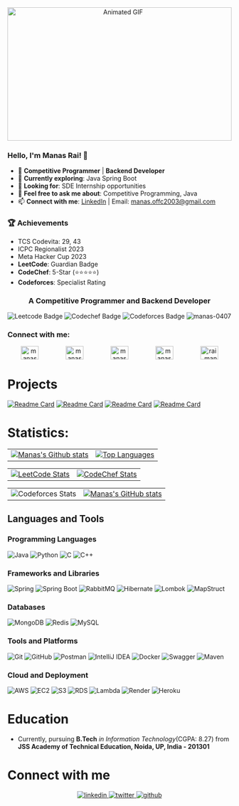 <div align="center">
  <img src="https://user-images.githubusercontent.com/74038190/226190894-18e959ba-d458-4a94-ac44-790190f2a947.gif" alt="Animated GIF" height="300" style="width: 100%; max-width: 100%;" />
</div>


### Hello, I'm Manas Rai! 👋
- 🔭 **Competitive Programmer** | **Backend Developer**
- 🌱 **Currently exploring**: Java Spring Boot
- 🤔 **Looking for**: SDE Internship opportunities
- 💬 **Feel free to ask me about**: Competitive Programming, Java
- 📫 **Connect with me**: [LinkedIn](https://www.linkedin.com/in/manas-rai2003/) | Email: [manas.offc2003@gmail.com](mailto:manas.offc2003@gmail.com)

### 🏆 Achievements
  - TCS Codevita: 29, 43
  - ICPC Regionalist 2023
  - Meta Hacker Cup 2023
- **LeetCode**: Guardian Badge
- **CodeChef**: 5-Star (⭐⭐⭐⭐⭐)
- **Codeforces**: Specialist Rating



<h3 align="center">A Competitive Programmer and Backend Developer</h3>

![Leetcode Badge](https://cp-logo.vercel.app/leetcode/manas_47?logo=true)
![Codechef Badge](https://cp-logo.vercel.app/codechef/manas_rai?logo=true)
![Codeforces Badge](https://codeforces-readme-stats.vercel.app/api/badge?username=ManasR_2003)
<img src="https://komarev.com/ghpvc/?username=manas-0407&label=Profile%20views&color=0e75b6&style=flat" alt="manas-0407" />

<h3 align="left">Connect with me:</h3>
<p align="left" style="display: flex; justify-content: space-between;">
  <a href="https://leetcode.com/manas_47/" target="_blank" style="flex-grow: 1; text-align: center;">
    <img src="https://raw.githubusercontent.com/rahuldkjain/github-profile-readme-generator/master/src/images/icons/Social/leet-code.svg" alt="manas_47" height="30" width="40" />
  </a>
  <a href="https://www.codechef.com/users/manas_rai" target="_blank" style="flex-grow: 1; text-align: center;">
    <img src="https://cdn.jsdelivr.net/npm/simple-icons@3.1.0/icons/codechef.svg" alt="manas_rai" height="30" width="40" />
  </a>
  <a href="https://codeforces.com/profile/manasr_2003" target="_blank" style="flex-grow: 1; text-align: center;">
    <img src="https://raw.githubusercontent.com/rahuldkjain/github-profile-readme-generator/master/src/images/icons/Social/codeforces.svg" alt="manasr_2003" height="30" width="40" />
  </a>
  <a href="https://linkedin.com/in/manas-rai2003/" target="_blank" style="flex-grow: 1; text-align: center;">
    <img src="https://raw.githubusercontent.com/rahuldkjain/github-profile-readme-generator/master/src/images/icons/Social/linked-in-alt.svg" alt="manas-rai2003" height="30" width="40" />
  </a>
  <a href="https://twitter.com/rai_manas47" target="_blank" style="flex-grow: 1; text-align: center;">
    <img src="https://raw.githubusercontent.com/rahuldkjain/github-profile-readme-generator/master/src/images/icons/Social/twitter.svg" alt="rai_manas47" height="30" width="40" />
  </a>
</p>


# Projects  

[![Readme Card](https://github-readme-stats.vercel.app/api/pin/?username=manas-0407&repo=Code-On-Cloud&theme=highcontrast)](https://github.com/manas-0407/Code-On-Cloud)
[![Readme Card](https://github-readme-stats.vercel.app/api/pin/?username=manas-0407&repo=TechHunt&theme=nightowl)](https://github.com/manas-0407/TechHunt)
[![Readme Card](https://github-readme-stats.vercel.app/api/pin/?username=manas-0407&repo=MMIL_Recruitment&theme=nightowl)](https://github.com/manas-0407/MMIL_Recruitment)
[![Readme Card](https://github-readme-stats.vercel.app/api/pin/?username=manas-0407&repo=CoC_Server&theme=highcontrast)](https://github.com/manas-0407/CoC_Server)

# Statistics:
<table>
  <tr>
    <td>
      <a href="https://github-profile-summary-cards.vercel.app/api/cards/profile-details?username=manas-0407&theme=github_dark">
        <img src="https://github-profile-summary-cards.vercel.app/api/cards/profile-details?username=manas-0407&theme=github_dark" alt="Manas's Github stats" />
      </a>
    </td>
    <td>
      <a href="https://github-readme-stats.vercel.app/api/top-langs/?username=manas-0407&layout=compact&theme=dark&hide_border=false&include_all_commits=true&count_private=true">
        <img src="https://github-readme-stats.vercel.app/api/top-langs/?username=manas-0407&theme=dark&hide_border=false&include_all_commits=true&count_private=true&layout=compact" alt="Top Languages" />
      </a>
    </td>
  </tr>
</table>


<table>
  <tr>
    <td>
      <a href="https://leetcode.com/manas_47/" target="_blank">
        <img src="https://leetcard.jacoblin.cool/manas_47?theme=dark&font=Mukta%20Mahee&ext=contest" alt="LeetCode Stats" />
      </a>
    </td>
    <td>
      <a href="https://www.codechef.com/users/manas_rai" target="_blank">
        <img src="https://codechef-readme-stats.onrender.com/manas_rai?v=1&theme=dark" alt="CodeChef Stats" />
      </a>
    </td>
  </tr>
</table>


<table>
  <tr>
    <td>
      <img src="https://codeforces-readme-stats.vercel.app/api/card?username=ManasR_2003&theme=radical" alt="Codeforces Stats" />
    </td>
    <td>
      <a href="https://github-readme-stats.vercel.app/api?username=manas-0407&show_icons=true&theme=radical">
    <img src="https://github-readme-stats.vercel.app/api?username=manas-0407&show_icons=true&theme=radical" alt="Manas's GitHub stats" />
</a>
    </td>
  </tr>
</table>

## Languages and Tools

### Programming Languages
![Java](https://img.shields.io/badge/Java-%23ED8B00.svg?style=for-the-badge&logo=java&logoColor=white)
![Python](https://img.shields.io/badge/Python-3670A0?style=for-the-badge&logo=python&logoColor=ffdd54)
![C](https://img.shields.io/badge/C-%2300599C.svg?style=for-the-badge&logo=c&logoColor=white)
![C++](https://img.shields.io/badge/c++-%2300599C.svg?style=for-the-badge&logo=c%2B%2B&logoColor=white) 

### Frameworks and Libraries
![Spring](https://img.shields.io/badge/Spring-6DB33F?style=for-the-badge&logo=spring&logoColor=white)
![Spring Boot](https://img.shields.io/badge/Spring_Boot-F2F4F9?style=for-the-badge&logo=spring-boot)
![RabbitMQ](https://img.shields.io/badge/RabbitMQ-FF6600?style=for-the-badge&logo=rabbitmq&logoColor=white)
![Hibernate](https://img.shields.io/badge/Hibernate-59666C?style=for-the-badge&logo=hibernate&logoColor=white)
![Lombok](https://img.shields.io/badge/Lombok-%23007ACC.svg?style=for-the-badge&logo=lombok&logoColor=white)
![MapStruct](https://img.shields.io/badge/MapStruct-8E44AD?style=for-the-badge&logo=mapstruct&logoColor=white)


### Databases
![MongoDB](https://img.shields.io/badge/MongoDB-%234ea94b.svg?style=for-the-badge&logo=mongodb&logoColor=white)
![Redis](https://img.shields.io/badge/Redis-DC382D?style=for-the-badge&logo=redis&logoColor=white)
![MySQL](https://img.shields.io/badge/MySQL-%234479A1.svg?style=for-the-badge&logo=mysql&logoColor=white)

### Tools and Platforms
![Git](https://img.shields.io/badge/Git-%23F05033.svg?style=for-the-badge&logo=git&logoColor=white)
![GitHub](https://img.shields.io/badge/GitHub-%23121011.svg?style=for-the-badge&logo=github&logoColor=white)
![Postman](https://img.shields.io/badge/Postman-FF6C37?style=for-the-badge&logo=postman&logoColor=white)
![IntelliJ IDEA](https://img.shields.io/badge/IntelliJ_IDEA-000000?style=for-the-badge&logo=intellij-idea&logoColor=white)
![Docker](https://img.shields.io/badge/Docker-2496ED?style=for-the-badge&logo=docker&logoColor=white)
![Swagger](https://img.shields.io/badge/Swagger-85EA2D?style=for-the-badge&logo=swagger&logoColor=black)
![Maven](https://img.shields.io/badge/Maven-C71A36?style=for-the-badge&logo=apachemaven&logoColor=white)

### Cloud and Deployment
![AWS](https://img.shields.io/badge/AWS-%23FF9900.svg?style=for-the-badge&logo=amazon-aws&logoColor=white)
![EC2](https://img.shields.io/badge/Amazon%20EC2-FF9900?style=for-the-badge&logo=amazon-ec2&logoColor=white)
![S3](https://img.shields.io/badge/Amazon%20S3-569A31?style=for-the-badge&logo=amazon-s3&logoColor=white)
![RDS](https://img.shields.io/badge/Amazon%20RDS-527FFF?style=for-the-badge&logo=amazon-rds&logoColor=white)
![Lambda](https://img.shields.io/badge/AWS%20Lambda-FF9900?style=for-the-badge&logo=aws-lambda&logoColor=white)
![Render](https://img.shields.io/badge/Render-645BFF?style=for-the-badge&logo=render&logoColor=white)
![Heroku](https://img.shields.io/badge/Heroku-430098?style=for-the-badge&logo=heroku&logoColor=white)


# Education
- Currently, pursuing **B.Tech** *in Information Technology*(CGPA: 8.27) from **JSS Academy of Technical Education, Noida, UP, India - 201301**
  
# Connect with me  
<div align="center">
 <a href="https://www.linkedin.com/in/manas-rai2003/" >
<img src=https://img.shields.io/badge/linkedin-%231E77B5.svg?&style=for-the-badge&logo=linkedin&logoColor=white alt=linkedin style="margin-bottom: 5px;" />
</a>
<a href="https://x.com/rai_manas47" target="_blank">
<img src=https://img.shields.io/badge/twitter-%2300acee.svg?&style=for-the-badge&logo=twitter&logoColor=white alt=twitter style="margin-bottom: 5px;" />
</a>
<a href="https://github.com/manas-0407" >
<img src=https://img.shields.io/badge/github-%2324292e.svg?&style=for-the-badge&logo=github&logoColor=white alt=github style="margin-bottom: 5px;" />
</a>

